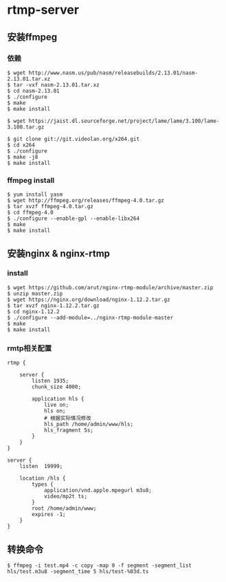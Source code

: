 # rtmp-server

## 安装ffmpeg

### 依赖

    $ wget http://www.nasm.us/pub/nasm/releasebuilds/2.13.01/nasm-2.13.01.tar.xz
    $ tar -vxf nasm-2.13.01.tar.xz
    $ cd nasm-2.13.01
    $ ./configure
    $ make
    $ make install

    $ wget https://jaist.dl.sourceforge.net/project/lame/lame/3.100/lame-3.100.tar.gz

    $ git clone git://git.videolan.org/x264.git
    $ cd x264
    $ ./configure
    $ make -j8
    $ make install



### ffmpeg install

    $ yum install yasm
    $ wget http://ffmpeg.org/releases/ffmpeg-4.0.tar.gz
    $ tar xvzf ffmpeg-4.0.tar.gz
    $ cd ffmpeg-4.0
    $ ./configure --enable-gpl --enable-libx264
    $ make
    $ make install




## 安装nginx & nginx-rtmp


### install

    $ wget https://github.com/arut/nginx-rtmp-module/archive/master.zip
    $ unzip master.zip
    $ wget https://nginx.org/download/nginx-1.12.2.tar.gz
    $ tar xvzf nginx-1.12.2.tar.gz
    $ cd nginx-1.12.2
    $ ./configure --add-module=../nginx-rtmp-module-master
    $ make
    $ make install



### rmtp相关配置

    rtmp {

        server {
            listen 1935;
            chunk_size 4000;

            application hls {
                live on;
                hls on;
                # 根据实际情况修改
                hls_path /home/admin/www/hls;
                hls_fragment 5s;
            }
        }
    }

    server {
        listen  19999;

        location /hls {
            types {
                application/vnd.apple.mpegurl m3u8;
                video/mp2t ts;
            }
            root /home/admin/www;
            expires -1;
        }
    }


## 转换命令

    $ ffmpeg -i test.mp4 -c copy -map 0 -f segment -segment_list hls/test.m3u8 -segment_time 5 hls/test-%03d.ts

